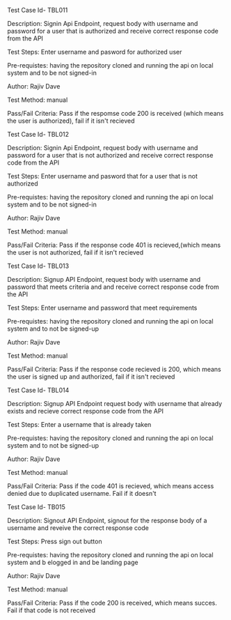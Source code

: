 Test Case Id- TBL011

Description: Signin Api Endpoint, request body with username and password for a user that is authorized and receive correct response code from the API 

Test Steps: Enter username and pasword for authorized user

Pre-requistes: having the repository cloned and running the api on local system and to be not signed-in

Author: Rajiv Dave

Test Method: manual

Pass/Fail Criteria: Pass if the respomse code 200 is received (which means the user is authorized), fail if it isn't recieved 


Test Case Id- TBL012

Description: Signin Api Endpoint, request body with username and password for a user that is not authorized and receive correct response code from the API 

Test Steps:  Enter username and pasword that for a user that is not authorized

Pre-requistes: having the repository cloned and running the api on local system and to be not signed-in

Author: Rajiv Dave

Test Method: manual

Pass/Fail Criteria: Pass if the response code 401 is recieved,(which means the user is not authorized, fail if it isn't recieved 


Test Case Id- TBL013

Description: Signup API Endpoint, request body with username and password that meets criteria and and receive correct response code from the API

Test Steps: Enter username and password that meet requirements

Pre-requistes: having the repository cloned and running the api on local system and to not be signed-up

Author: Rajiv Dave

Test Method: manual

Pass/Fail Criteria: Pass if the response code recieved is 200, which means the user is signed up and authorized, fail if it isn't recieved


Test Case Id- TBL014

Description: Signup API Endpoint request body with username that already exists and recieve correct response code from the API

Test Steps: Enter a username that is already taken

Pre-requistes: having the repository cloned and running the api on local system and to not be signed-up

Author: Rajiv Dave

Test Method: manual

Pass/Fail Criteria: Pass if the code 401 is recieved, which means access denied due to duplicated username. Fail if it doesn't


Test Case Id- TB015

Description: Signout API Endpoint, signout for the response body of a username and reveive the correct response code

Test Steps: Press sign out button

Pre-requistes: having the repository cloned and running the api on local system and b elogged in and be landing page

Author: Rajiv Dave

Test Method: manual

Pass/Fail Criteria: Pass if the code 200 is received, which means succes. Fail if that code is not received